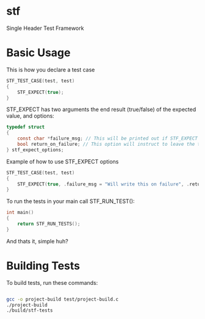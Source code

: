 # stf
Single Header Test Framework

# Basic Usage

This is how you declare a test case
```c
STF_TEST_CASE(test, test)
{
    STF_EXPECT(true);
}
```

STF_EXPECT has two arguments the end result (true/false) of the expected value, and options:
```c
typedef struct
{
    const char *failure_msg; // This will be printed out if STF_EXPECT will not meet expectations
    bool return_on_failure; // This option will instruct to leave the test case once expectation is not met
} stf_expect_options;
```

Example of how to use STF_EXPECT options
```c
STF_TEST_CASE(test, test)
{
    STF_EXPECT(true, .failure_msg = "Will write this on failure", .return_on_failure = true);
}
```

To run the tests in your main call STF_RUN_TEST():
```c
int main()
{
    return STF_RUN_TESTS();
}
```

And thats it, simple huh?

# Building Tests

To build tests, run these commands:
```bash

gcc -o project-build test/project-build.c
./project-build
./build/stf-tests

```
